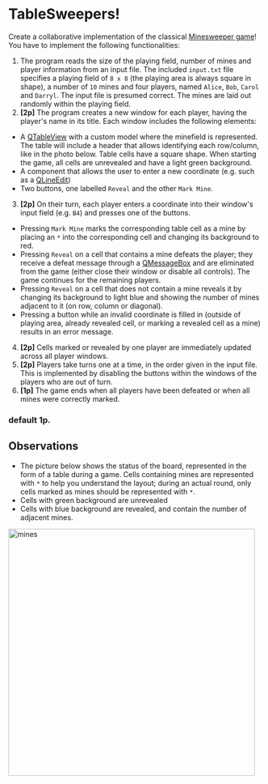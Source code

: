 # TableSweepers!
Create a collaborative implementation of the classical [Minesweeper game](https://www.google.com/search?q=play+minesweeper)! You have to implement the following functionalities:
1. The program reads the size of the playing field, number of mines and player information from an input file. The included `input.txt` file specifies a playing field of `8 x 8` (the playing area is always square in shape), a number of `10` mines and four players, named `Alice`, `Bob`, `Carol` and `Darryl`. The input file is presumed correct. The mines are laid out randomly within the playing field.
2. **[2p]** The program creates a new window for each player, having the player's name in its title. Each window includes the following elements:
* A [QTableView](https://doc.qt.io/qt-5/qtableview.html) with a custom model where the minefield is represented. The table will include a header that allows identifying each row/column, like in the photo below. Table cells have a square shape. When starting the game, all cells are unrevealed and have a light green background.
* A component that allows the user to enter a new coordinate (e.g. such as a [QLineEdit](https://doc.qt.io/qt-5/qlineedit.html))
* Two buttons, one labelled `Reveal` and the other `Mark Mine`.
3. **[2p]** On their turn, each player enters a coordinate into their window's input field (e.g. `B4`) and presses one of the buttons. 
* Pressing `Mark Mine` marks the corresponding table cell as a mine by placing an `*` into the corresponding cell and changing its background to red.
* Pressing `Reveal` on a cell that contains a mine defeats the player; they receive a defeat message through a [QMessageBox](https://doc.qt.io/qt-5/qmessagebox.html) and are eliminated from the game (either close their window or disable all controls). The game continues for the remaining players.
* Pressing `Reveal` on a cell that does not contain a mine reveals it by changing its background to light blue and showing the number of mines adjacent to it (on row, column or diagonal).  
* Pressing a button while an invalid coordinate is filled in (outside of playing area, already revealed cell, or marking a revealed cell as a mine) results in an error message.
4. **[2p]** Cells marked or revealed by one player are immediately updated across all player windows. 
5. **[2p]** Players take turns one at a time, in the order given in the input file. This is implemented by disabling the buttons within the windows of the players who are out of turn. 
6. **[1p]** The game ends when all players have been defeated or when all mines were correctly marked.

### default 1p.

## Observations
- The picture below shows the status of the board, represented in the form of a table during a game. Cells containing mines are represented with `*` to help you understand the layout; during an actual round, only cells marked as mines should be represented with `*`.
- Cells with green background are unrevealed
- Cells with blue background are revealed, and contain the number of adjacent mines. 

<img width="488" alt="mines" src="https://user-images.githubusercontent.com/25611695/124588379-64d7f280-de61-11eb-887c-c4b68992f1a3.png">
